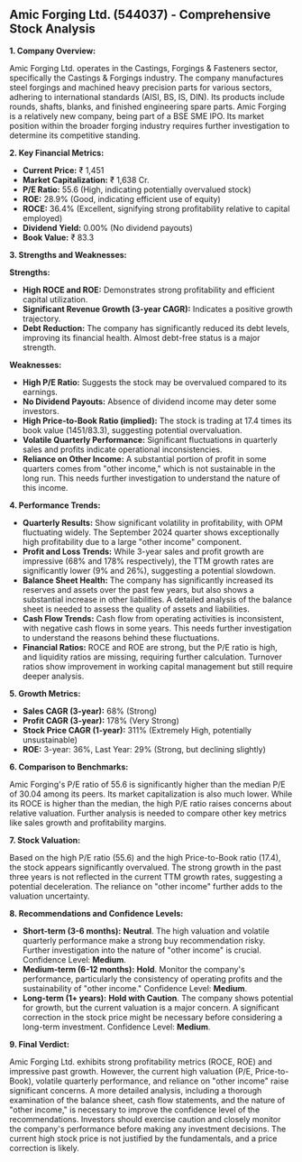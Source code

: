 ## Amic Forging Ltd. (544037) - Comprehensive Stock Analysis

**1. Company Overview:**

Amic Forging Ltd. operates in the Castings, Forgings & Fasteners sector, specifically the Castings & Forgings industry.  The company manufactures steel forgings and machined heavy precision parts for various sectors, adhering to international standards (AISI, BS, IS, DIN).  Its products include rounds, shafts, blanks, and finished engineering spare parts.  Amic Forging is a relatively new company, being part of a BSE SME IPO.  Its market position within the broader forging industry requires further investigation to determine its competitive standing.

**2. Key Financial Metrics:**

* **Current Price:** ₹ 1,451
* **Market Capitalization:** ₹ 1,638 Cr.
* **P/E Ratio:** 55.6 (High, indicating potentially overvalued stock)
* **ROE:** 28.9% (Good, indicating efficient use of equity)
* **ROCE:** 36.4% (Excellent, signifying strong profitability relative to capital employed)
* **Dividend Yield:** 0.00% (No dividend payouts)
* **Book Value:** ₹ 83.3

**3. Strengths and Weaknesses:**

**Strengths:**

* **High ROCE and ROE:**  Demonstrates strong profitability and efficient capital utilization.
* **Significant Revenue Growth (3-year CAGR):**  Indicates a positive growth trajectory.
* **Debt Reduction:** The company has significantly reduced its debt levels, improving its financial health.  Almost debt-free status is a major strength.

**Weaknesses:**

* **High P/E Ratio:** Suggests the stock may be overvalued compared to its earnings.
* **No Dividend Payouts:**  Absence of dividend income may deter some investors.
* **High Price-to-Book Ratio (implied):**  The stock is trading at 17.4 times its book value (1451/83.3), suggesting potential overvaluation.
* **Volatile Quarterly Performance:**  Significant fluctuations in quarterly sales and profits indicate operational inconsistencies.
* **Reliance on Other Income:** A substantial portion of profit in some quarters comes from "other income," which is not sustainable in the long run.  This needs further investigation to understand the nature of this income.


**4. Performance Trends:**

* **Quarterly Results:** Show significant volatility in profitability, with OPM fluctuating widely.  The September 2024 quarter shows exceptionally high profitability due to a large "other income" component.
* **Profit and Loss Trends:**  While 3-year sales and profit growth are impressive (68% and 178% respectively), the TTM growth rates are significantly lower (9% and 26%), suggesting a potential slowdown.
* **Balance Sheet Health:**  The company has significantly increased its reserves and assets over the past few years, but also shows a substantial increase in other liabilities.  A detailed analysis of the balance sheet is needed to assess the quality of assets and liabilities.
* **Cash Flow Trends:**  Cash flow from operating activities is inconsistent, with negative cash flows in some years.  This needs further investigation to understand the reasons behind these fluctuations.
* **Financial Ratios:**  ROCE and ROE are strong, but the P/E ratio is high, and liquidity ratios are missing, requiring further calculation.  Turnover ratios show improvement in working capital management but still require deeper analysis.

**5. Growth Metrics:**

* **Sales CAGR (3-year):** 68% (Strong)
* **Profit CAGR (3-year):** 178% (Very Strong)
* **Stock Price CAGR (1-year):** 311% (Extremely High, potentially unsustainable)
* **ROE:**  3-year: 36%, Last Year: 29% (Strong, but declining slightly)

**6. Comparison to Benchmarks:**

Amic Forging's P/E ratio of 55.6 is significantly higher than the median P/E of 30.04 among its peers.  Its market capitalization is also much lower.  While its ROCE is higher than the median, the high P/E ratio raises concerns about relative valuation.  Further analysis is needed to compare other key metrics like sales growth and profitability margins.

**7. Stock Valuation:**

Based on the high P/E ratio (55.6) and the high Price-to-Book ratio (17.4), the stock appears significantly overvalued.  The strong growth in the past three years is not reflected in the current TTM growth rates, suggesting a potential deceleration.  The reliance on "other income" further adds to the valuation uncertainty.

**8. Recommendations and Confidence Levels:**

* **Short-term (3-6 months):** **Neutral**.  The high valuation and volatile quarterly performance make a strong buy recommendation risky.  Further investigation into the nature of "other income" is crucial.  Confidence Level: **Medium**.
* **Medium-term (6-12 months):** **Hold**.  Monitor the company's performance, particularly the consistency of operating profits and the sustainability of "other income."  Confidence Level: **Medium**.
* **Long-term (1+ years):** **Hold with Caution**.  The company shows potential for growth, but the current valuation is a major concern.  A significant correction in the stock price might be necessary before considering a long-term investment.  Confidence Level: **Medium**.


**9. Final Verdict:**

Amic Forging Ltd. exhibits strong profitability metrics (ROCE, ROE) and impressive past growth. However, the current high valuation (P/E, Price-to-Book), volatile quarterly performance, and reliance on "other income" raise significant concerns.  A more detailed analysis, including a thorough examination of the balance sheet, cash flow statements, and the nature of "other income," is necessary to improve the confidence level of the recommendations.  Investors should exercise caution and closely monitor the company's performance before making any investment decisions.  The current high stock price is not justified by the fundamentals, and a price correction is likely.
